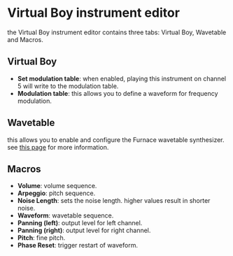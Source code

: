 # Virtual Boy instrument editor

the Virtual Boy instrument editor contains three tabs: Virtual Boy, Wavetable and Macros.

## Virtual Boy

- **Set modulation table**: when enabled, playing this instrument on channel 5 will write to the modulation table.
- **Modulation table**: this allows you to define a waveform for frequency modulation.

## Wavetable

this allows you to enable and configure the Furnace wavetable synthesizer. see [this page](wavesynth.md) for more information.

## Macros

- **Volume**: volume sequence.
- **Arpeggio**: pitch sequence.
- **Noise Length**: sets the noise length. higher values result in shorter noise.
- **Waveform**: wavetable sequence.
- **Panning (left)**: output level for left channel.
- **Panning (right)**: output level for right channel.
- **Pitch**: fine pitch.
- **Phase Reset**: trigger restart of waveform.

